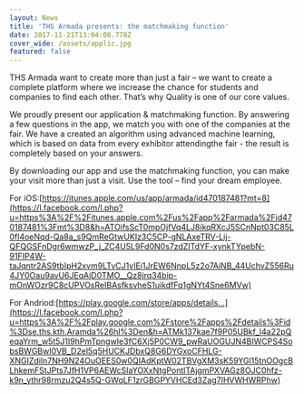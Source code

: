```yaml
---
layout: News
title: 'THS Armada presents: the matchmaking function'
date: 2017-11-21T13:04:08.778Z
cover_wide: /assets/applic.jpg
featured: false
---
```

THS Armada want to create more than just a fair – we want to create a complete platform where we increase the chance for students and companies to find each other. That’s why Quality is one of our core values.

We proudly present our application & matchmaking function. By answering a few questions in the app, we match you with one of the companies at the fair. We have a created an algorithm using advanced machine learning, which is based on data from every exhibitor attendingthe fair - the result is completely based on your answers.

By downloading our app and use the matchmaking function, you can make your visit more than just a visit. Use the tool – find your dream employee.

For iOS:[https://itunes.apple.com/us/app/armada/id470187481?mt=8](https://l.facebook.com/l.php?u=https%3A%2F%2Fitunes.apple.com%2Fus%2Fapp%2Farmada%2Fid470187481%3Fmt%3D8&h=ATOifsScT0mpOjfVq4LJ8ikqRXcJ5SCnNpt03C85L0fl4oeNqd-Qa8a_s9QmReGtwUKIz3C5CP-gNLAxeTRV-Lij-QFQGSFnDgr6wmwzP_j_ZC4U5L9Fd0N0s7zdZITdYF-xynkTYpebN-91FIP4W-taJqntr2AS9tbIpH2xvm9LTvCJ1vIEi1JrEW6NnpL5z2o7AiNB_44UchvZ556Ru4JY0Oau9avU6JEqAjD0TMO__Qz8jrq34bip-mOnWOzr9C8cUPVOsReIBAsfksvheS1uikdfFq1gNYt4Sne6MVw)

For Andriod:[https://play.google.com/store/apps/details…](https://l.facebook.com/l.php?u=https%3A%2F%2Fplay.google.com%2Fstore%2Fapps%2Fdetails%3Fid%3Dse.ths.kth.Aramda%26hl%3Den&h=ATMk137kae7f9P05UBkf_l4a22pQeqaYrm_w5t5J1I9hPmTpngwIe3fC6Xj5P0CW9_pwRaUOGUJN4BIWCPS4SobsBWGBwI0VB_D2el5q5HUCKJDbxQ8G6DYGxoCFHLG-XNGIZdiln7NH9N24OuOEES0w0QIAdKptW02TBVgXM3sK59YGl15tnOOgcBLhkemFStJPts7JfH1VP6AEWcSIaYOXxNtgPontlTAjgmPXVAGz8OJC0hfz-k9n_ythr98rmzu2Q4s5Q-GWqLF1zrGBGPYVHCEd3Zag7IHVWHWRPhw)
